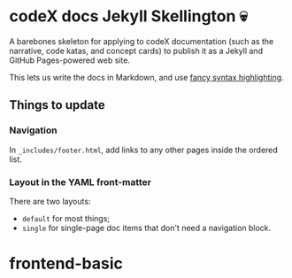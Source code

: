 # codeX docs Jekyll Skellington :skull:

A barebones skeleton for applying to codeX documentation (such as the narrative, code katas, and concept cards) to publish it as a Jekyll and GitHub Pages-powered web site.

This lets us write the docs in Markdown, and use [fancy syntax highlighting](http://jekyllrb.com/docs/templates/#code-snippet-highlighting).

## Things to update

### Navigation

In `_includes/footer.html`, add links to any other pages inside the ordered list.

### Layout in the YAML front-matter

There are two layouts:

* `default` for most things;
* `single` for single-page doc items that don't need a navigation block.
# frontend-basic
